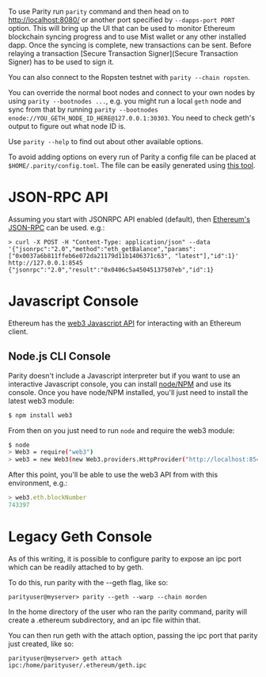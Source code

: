 To use Parity run `parity` command and then head on to [http://localhost:8080/](http://localhost:8080/) or another port specified by `--dapps-port PORT` option. This will bring up the UI that can be used to monitor Ethereum blockchain syncing progress and to use Mist wallet or any other installed dapp. Once the syncing is complete, new transactions can be sent. Before relaying a transaction [Secure Transaction Signer](Secure Transaction Signer) has to be used to sign it.

You can also connect to the Ropsten testnet with `parity --chain ropsten`.

You can override the normal boot nodes and connect to your own nodes by using `parity --bootnodes ...`, e.g. you might run a local `geth` node and sync from that by running `parity --bootnodes enode://YOU_GETH_NODE_ID_HERE@127.0.0.1:30303`. You need to check geth's output to figure out what node ID is.

Use `parity --help` to find out about other available options.

To avoid adding options on every run of Parity a config file can be placed at `$HOME/.parity/config.toml`. The file can be easily generated using [this tool](https://ethcore.github.io/parity-config-generator/).

# JSON-RPC API

Assuming you start with JSONRPC API enabled (default), then [Ethereum's JSON-RPC](JSONRPC) can be used. e.g.:

````
> curl -X POST -H "Content-Type: application/json" --data '{"jsonrpc":"2.0","method":"eth_getBalance","params":["0x0037a6b811ffeb6e072da21179d11b1406371c63", "latest"],"id":1}' http://127.0.0.1:8545
{"jsonrpc":"2.0","result":"0x0406c5a45045137507eb","id":1}
````

# Javascript Console

Ethereum has the [web3 Javascript API](https://github.com/ethereum/wiki/wiki/JavaScript-API) for interacting with an Ethereum client.

## Node.js CLI Console

Parity doesn't include a Javascript interpreter but if you want to use an interactive Javascript console, you can install [node/NPM](http://nodejs.org) and use its console. Once you have node/NPM installed, you'll just need to install the latest web3 module:

```bash
$ npm install web3
```

From then on you just need to run `node` and require the web3 module:

```bash
$ node
> Web3 = require("web3")
> web3 = new Web3(new Web3.providers.HttpProvider("http://localhost:8545"));
```

After this point, you'll be able to use the web3 API from with this environment, e.g.:

```javascript
> web3.eth.blockNumber
743397
```


# Legacy Geth Console

As of this writing, it is possible to configure parity to expose an ipc port which can be readily attached to by geth.

To do this, run parity with the --geth flag, like so:

    parityuser@myserver> parity --geth --warp --chain morden

In the home directory of the user who ran the parity command, parity will create a .ethereum subdirectory, and an ipc file within that.

You can then run geth with the attach option, passing the ipc port that parity just created, like so:

    parityuser@myserver> geth attach ipc:/home/parityuser/.ethereum/geth.ipc

